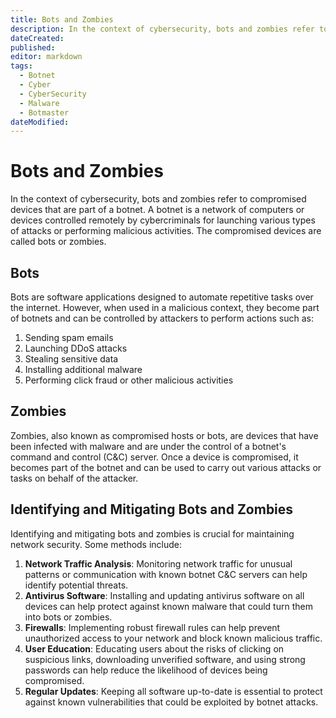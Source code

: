 ```yaml
---
title: Bots and Zombies
description: In the context of cybersecurity, bots and zombies refer to compromised devices that are part of a botnet. A botnet is a network of computers or devices controlled remotely by cybercriminals for launching various types of attacks or performing malicious activities. The compromised devices are called bots or zombies.
dateCreated: 
published: 
editor: markdown
tags:
  - Botnet
  - Cyber
  - CyberSecurity
  - Malware
  - Botmaster
dateModified: 
---
```

# Bots and Zombies

In the context of cybersecurity, bots and zombies refer to compromised devices that are part of a botnet. A botnet is a network of computers or devices controlled remotely by cybercriminals for launching various types of attacks or performing malicious activities. The compromised devices are called bots or zombies.

## Bots

Bots are software applications designed to automate repetitive tasks over the internet. However, when used in a malicious context, they become part of botnets and can be controlled by attackers to perform actions such as:

1. Sending spam emails
2. Launching DDoS attacks
3. Stealing sensitive data
4. Installing additional malware
5. Performing click fraud or other malicious activities

## Zombies

Zombies, also known as compromised hosts or bots, are devices that have been infected with malware and are under the control of a botnet's command and control (C&C) server. Once a device is compromised, it becomes part of the botnet and can be used to carry out various attacks or tasks on behalf of the attacker.

## Identifying and Mitigating Bots and Zombies

Identifying and mitigating bots and zombies is crucial for maintaining network security. Some methods include:

1. **Network Traffic Analysis**: Monitoring network traffic for unusual patterns or communication with known botnet C&C servers can help identify potential threats.
2. **Antivirus Software**: Installing and updating antivirus software on all devices can help protect against known malware that could turn them into bots or zombies.
3. **Firewalls**: Implementing robust firewall rules can help prevent unauthorized access to your network and block known malicious traffic.
4. **User Education**: Educating users about the risks of clicking on suspicious links, downloading unverified software, and using strong passwords can help reduce the likelihood of devices being compromised.
5. **Regular Updates**: Keeping all software up-to-date is essential to protect against known vulnerabilities that could be exploited by botnet attacks.